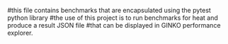#this file contains benchmarks that are encapsulated using the pytest python library
#the use of this project is to run benchmarks for heat and produce a result JSON file
#that can be displayed in GINKO performance explorer.
